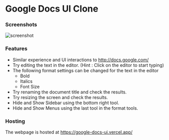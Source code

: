 # Google Docs UI Clone

### Screenshots
![screenshot](https://github.com/divyanshf/google-docs-ui/assets/33622561/24866bfb-0ad3-476c-8983-925125be6f34)

### Features
- Similar experience and UI interactions to http://docs.google.com/
- Try editing the text in the editor. (Hint : Click on the editor to start typing)
- The following format settings can be changed for the text in the editor
  - Bold
  - Italics
  - Font Size
- Try renaming the document title and check the results.
- Try resizing the screen and check the results.
- Hide and Show Sidebar using the bottom right tool.
- Hide and Show Menus using the last tool in the format tools.

### Hosting
The webpage is hosted at https://google-docs-ui.vercel.app/
